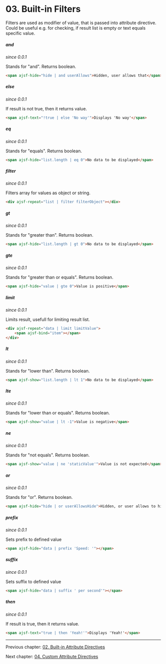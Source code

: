 # 03. Built-in Filters

Filters are used as modifier of value, that is passed into attribute directive. Could be useful e.g. for checking, if result list is empty or text equals specific value.

##### and
_since 0.0.1_

Stands for "and". Returns boolean.

```html
<span ajsf-hide="hide | and userAllows">Hidden, user allows that</span>
```

##### else
_since 0.0.1_

If result is not true, then it returns value.

```html
<span ajsf-text="!true | else 'No way'">Displays 'No way'</span>
```

##### eq
_since 0.0.1_

Stands for "equals". Returns boolean.

```html
<span ajsf-hide="list.length | eq 0">No data to be displayed</span>
```

##### filter
_since 0.0.1_

Filters array for values as object or string.

```html
<div ajsf-repeat="list | filter filterObject"></div>
```

##### gt
_since 0.0.1_

Stands for "greater than". Returns boolean.

```html
<span ajsf-hide="list.length | gt 0">No data to be displayed</span>
```

##### gte
_since 0.0.1_

Stands for "greater than or equals". Returns boolean.

```html
<span ajsf-hide="value | gte 0">Value is positive</span>
```

##### limit
_since 0.0.1_

Limits result, usefull for limiting result list.

```html
<div ajsf-repeat="data | limit limitValue">
	<span ajsf-bind="item"></span>
</div>
```

##### lt
_since 0.0.1_

Stands for "lower than". Returns boolean.

```html
<span ajsf-show="list.length | lt 1">No data to be displayed</span>
```

##### lte
_since 0.0.1_

Stands for "lower than or equals". Returns boolean.

```html
<span ajsf-show="value | lt -1">Value is negative</span>
```

##### ne
_since 0.0.1_

Stands for "not equals". Returns boolean.

```html
<span ajsf-show="value | ne 'staticValue'">Value is not expected</span>
```

##### or
_since 0.0.1_

Stands for "or". Returns boolean.

```html
<span ajsf-hide="hide | or userAllowsHide">Hidden, or user allows to hide that</span>
```

##### prefix
_since 0.0.1_

Sets prefix to defined value

```html
<span ajsf-hide="data | prefix 'Speed: '"></span>
```

##### suffix
_since 0.0.1_

Sets suffix to defined value

```html
<span ajsf-hide="data | suffix ' per second'"></span>
```

##### then
_since 0.0.1_

If result is true, then it returns value.

```html
<span ajsf-text="true | then 'Yeah!'">Displays 'Yeah!'</span>
```

---

Previous chapter: [02. Built-in Attribute Directives](02.builtin-attribute-directives.md)

Next chapter: [04. Custom Attribute Directives](04.custom-attribute-directives.md)